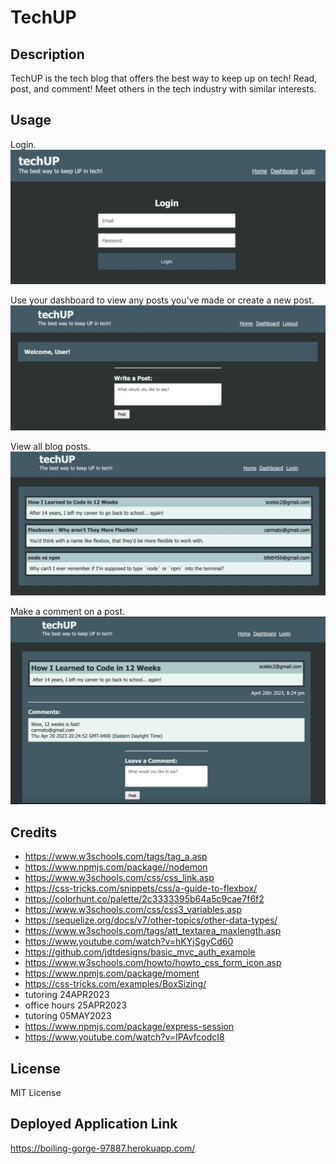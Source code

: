 # TechUP

## Description

TechUP is the tech blog that offers the best way to keep up on tech!  Read, post, and comment!  Meet others in the tech industry with similar interests.

## Usage

Login.
![login page](./public/images/s1.jpg)

Use your dashboard to view any posts you've made or create a new post.
![dashboard page](./public/images/s2.jpg)

View all blog posts.
![view of all blog posts](./public/images/s3.jpg)

Make a comment on a post.
![make a comment on a post](./public/images/s4.jpg)

## Credits

- https://www.w3schools.com/tags/tag_a.asp
- https://www.npmjs.com/package//nodemon
- https://www.w3schools.com/css/css_link.asp
- https://css-tricks.com/snippets/css/a-guide-to-flexbox/
- https://colorhunt.co/palette/2c3333395b64a5c9cae7f6f2
- https://www.w3schools.com/css/css3_variables.asp
- https://sequelize.org/docs/v7/other-topics/other-data-types/
- https://www.w3schools.com/tags/att_textarea_maxlength.asp
- https://www.youtube.com/watch?v=hKYjSgyCd60
- https://github.com/jdtdesigns/basic_mvc_auth_example
- https://www.w3schools.com/howto/howto_css_form_icon.asp
- https://www.npmjs.com/package/moment
- https://css-tricks.com/examples/BoxSizing/
- tutoring 24APR2023
- office hours 25APR2023
- tutoring 05MAY2023
- https://www.npmjs.com/package/express-session
- https://www.youtube.com/watch?v=IPAvfcodcI8

## License

MIT License

## Deployed Application Link

https://boiling-gorge-97887.herokuapp.com/